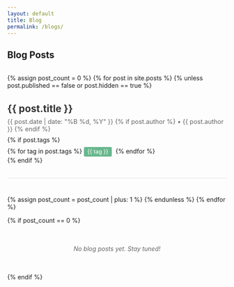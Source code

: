 ```yaml
---
layout: default
title: Blog
permalink: /blogs/
---
```


## Blog Posts

<div class="blog-list">
  {% assign post_count = 0 %}
  {% for post in site.posts %}
    {% unless post.published == false or post.hidden == true %}
    <article class="blog-item">
      <h3 class="blog-title">
        <a href="{{ post.url | relative_url }}">{{ post.title }}</a>
      </h3>
      <div class="blog-meta">
        <time datetime="{{ post.date | date_to_xmlschema }}">
          {{ post.date | date: "%B %d, %Y" }}
        </time>
        {% if post.author %}
          • {{ post.author }}
        {% endif %}
      </div>
      <!-- {% if post.excerpt %}
        <div class="blog-excerpt">
          {{ post.excerpt | strip_html | truncatewords: 50 }}
        </div>
      {% endif %} -->
      {% if post.tags %}
        <div class="blog-tags">
          {% for tag in post.tags %}
            <span class="blog-tag">{{ tag }}</span>
          {% endfor %}
        </div>
      {% endif %}
    </article>
    {% assign post_count = post_count | plus: 1 %}
    {% endunless %}
  {% endfor %}

  {% if post_count == 0 %}
    <p class="no-posts">No blog posts yet. Stay tuned!</p>
  {% endif %}
</div>

<style>
  .blog-list {
    margin-top: 2rem;
  }

  .blog-item {
    margin-bottom: 2.5rem;
    padding-bottom: 2rem;
    border-bottom: 1px solid #e1e1e1;
  }

  .blog-item:last-child {
    border-bottom: none;
  }

  .blog-title {
    margin-bottom: 0.5rem;
    font-size: 1.4rem;
  }

  .blog-title a {
    color: #333;
    text-decoration: none;
    transition: color 0.3s;
  }

  .blog-title a:hover {
    color: #68b88e;
  }

  .blog-meta {
    color: #666;
    font-size: 0.9rem;
    margin-bottom: 0.5rem;
  }

  .blog-excerpt {
    color: #555;
    line-height: 1.6;
    margin: 1rem 0;
  }

  .blog-tags {
    margin-top: 0.5rem;
  }

  .blog-tag {
    display: inline-block;
    background-color: #68b88e;
    color: white;
    padding: 0.2rem 0.5rem;
    margin-right: 0.3rem;
    border-radius: 3px;
    font-size: 0.8rem;
  }

  .no-posts {
    text-align: center;
    color: #666;
    font-style: italic;
    margin: 3rem 0;
  }

  @media screen and (max-width: 720px) {
    .blog-title {
      font-size: 1.2rem;
    }
  }
</style> 